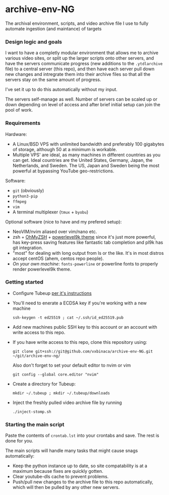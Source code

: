 # archive-env-NG
The archival environment, scripts, and video archive file I use to fully automate ingestion (and maintance) of targets

### Design logic and goals

I want to have a completly modular environment that allows me to archive various video sites, or split up the larger scripts onto other servers, and have the servers communicate progress (new additions to the `.ytdlarchive` file) to a central server (this repo), and then have each server pull down new changes and intregrate them into their archive files so that all the servers stay on the same amount of progress. 

I've set it up to do this automatically without my input.

The servers self-manage as well. Number of servers can be scaled up or down depending on level of access and after brief initial setup can join the pool of work.

### Requirements

Hardware:
- A Linux/BSD VPS with unlimited bandwidth and preferably 100 gigabytes of storage, although 50 at a minimum is workable.
- Multiple VPS' are ideal, as many machines in different countries as you can get. Ideal countries are the United States, Germany, Japan, the Netherlands, and Sweden. The US, Japan and Sweden being the most powerful at bypassing YouTube geo-restrictions.

Software:
- `git` (obviously)
- `python3-pip`
- `ffmpeg`
- `vim`
- A terminal multiplexer (`tmux` + `byobu`)

Optional software (nice to have and my prefered setup):

- NeoVIM/nvim aliased over vim/nano etc.
- zsh + [OhMyZSH](http://github.com/robbyrussell/oh-my-zsh) + [powerlevel9k theme](http://github.com/bhilburn/powerlevel9k) since it's just more powerful, has key-press saving features like fantastic tab completion and pl9k has git integration.
- "most" for dealing with long output from ls or the like. It's in most distros
 accept centOS (ahem, centos repo people).
- *On your own machine*: `fonts-powerline` or powerline fonts to properly render powerlevel9k theme.

### Getting started

- Configure Tubeup [per it's instructions](http://github.com/bibanon/tubeup)
- You'll need to enerate a ECDSA key if you're working with a new machine

  `ssh-keygen -t ed25519 ; cat ~/.ssh/id_ed25519.pub`

- Add new machines public SSH key to this account or an account with write access to this repo.

- If you have write access to this repo, clone this repository using:

  `git clone git+ssh://git@github.com/vxbinaca/archive-env-NG.git ~/git/archive-env-ng/`

  Also don't forget to set your default editor to nvim or vim

  `git config --global core.editor "nvim"`

- Create a directory for Tubeup:
  
  `mkdir ~/.tubeup ; mkdir ~/.tubeup/downloads`
  
- Inject the freshly pulled video archive file by running 

  `./inject-stomp.sh`

### Starting the main script

Paste the contents of `crontab.lst` into your crontabs and save. The rest is done for you. 

The main scripts will handle many tasks that might cause snags automatically:

- Keep the python instance up to date, so site compatability is at a maximum because fixes are quickly gotten.
- Clear youtube-dls cache to prevent problems.
- Push/pull new changes to the archive file to this repo automatically, which will then be pulled by any other new servers.
